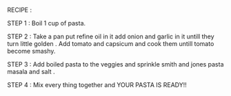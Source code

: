 
RECIPE :

STEP 1 : Boil 1 cup of pasta.

STEP 2 : Take a pan put refine oil in it add onion and garlic  in it untill they turn little golden . Add tomato and capsicum and cook them untill tomato become smashy.

STEP 3 : Add boiled pasta to the veggies and sprinkle smith and jones pasta masala and salt .

STEP 4 : Mix every thing together and YOUR PASTA IS READY!!